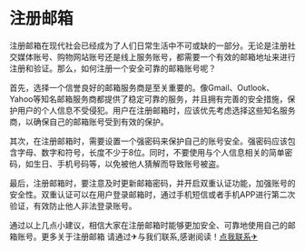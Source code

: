 # 注册邮箱

注册邮箱在现代社会已经成为了人们日常生活中不可或缺的一部分。无论是注册社交媒体账号、购物网站账号还是线上服务账号，都需要一个有效的邮箱地址来进行注册和验证。那么，如何注册一个安全可靠的邮箱账号呢？

首先，选择一个信誉良好的邮箱服务商是至关重要的。像Gmail、Outlook、Yahoo等知名邮箱服务商都提供了稳定可靠的服务，并且拥有完善的安全措施，保护用户的个人信息不受侵犯。用户在注册邮箱时，应该优先考虑选择这些知名服务商，以确保自己的邮箱账号受到有效的保护。

其次，在注册邮箱时，需要设置一个强密码来保护自己的账号安全。强密码应该包含字母、数字和符号，长度不少于8位。同时，不要使用与个人信息相关的简单密码，如生日、手机号码等，以免被他人猜解而导致账号被盗。

最后，注册邮箱时，要注意及时更新邮箱密码，并开启双重认证功能，加强账号的安全性。双重认证可以在用户登录邮箱时，通过手机短信或者手机APP进行第二次验证，有效防止他人非法登录账号。

通过以上几点小建议，相信大家在注册邮箱时能够更加安全、可靠地使用自己的邮箱账号。更多关于注册邮箱 请通过✈与我们联系,感谢阅读！[点我联系✈](https://wap.G208.com)